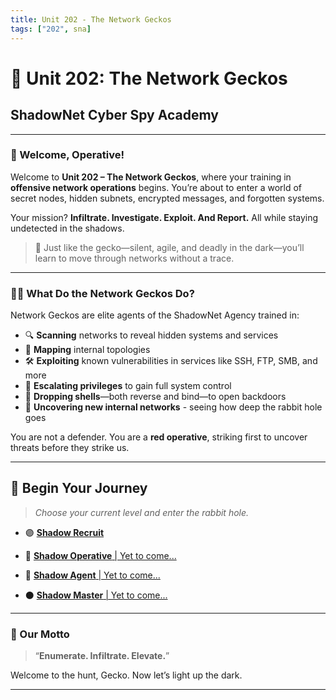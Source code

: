 ```yaml
---
title: Unit 202 - The Network Geckos
tags: ["202", sna]
---
```


# 🦎 Unit 202: The Network Geckos

## ShadowNet Cyber Spy Academy

---

### 🧠 Welcome, Operative!

Welcome to **Unit 202 – The Network Geckos**, where your training in **offensive network operations** begins.
You’re about to enter a world of secret nodes, hidden subnets, encrypted messages, and forgotten systems.

Your mission?
**Infiltrate. Investigate. Exploit. And Report.**
All while staying undetected in the shadows.

> 🦎 Just like the gecko—silent, agile, and deadly in the dark—you’ll learn to move through networks without a trace.

---

### 🕵️‍♀️ What Do the Network Geckos Do?

Network Geckos are elite agents of the ShadowNet Agency trained in:

- 🔍 **Scanning** networks to reveal hidden systems and services
- 🧭 **Mapping** internal topologies
- 🛠️ **Exploiting** known vulnerabilities in services like SSH, FTP, SMB, and more
- 🧪 **Escalating privileges** to gain full system control
- 🐚 **Dropping shells**—both reverse and bind—to open backdoors
- 🦠 **Uncovering new internal networks** - seeing how deep the rabbit hole goes

You are not a defender.
You are a **red operative**, striking first to uncover threats before they strike us.

---

## 🐾 Begin Your Journey

> _Choose your current level and enter the rabbit hole._

- 🟣 [**Shadow Recruit**](../unit-202/shadow-recruits/unit-202-the-network-geckos-shadow-recruit.md)

- 🔵 [**Shadow Operative** | Yet to come...](#)

- 🔴 [**Shadow Agent** | Yet to come...](#)

- ⚫ [**Shadow Master** | Yet to come...](#)

---

### 🧭 Our Motto

> “**Enumerate. Infiltrate. Elevate.**”

Welcome to the hunt, Gecko.
Now let’s light up the dark.

---
